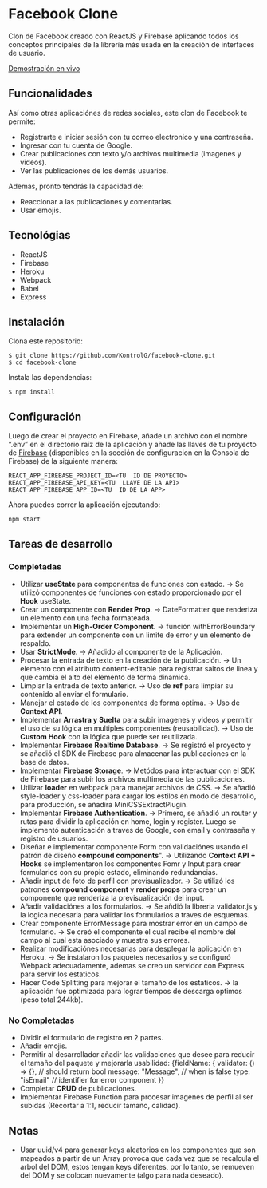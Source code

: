 # Facebook Clone

Clon de Facebook creado con ReactJS y Firebase aplicando todos los conceptos principales de la librería más usada en la creación de interfaces de usuario.

[Demostración en vivo
](https://facebook-clone-reactjs.herokuapp.com/)

## Funcionalidades

Así como otras aplicaciónes de redes sociales, este clon de Facebook te permite:

- Registrarte e iniciar sesión con tu correo electronico y una contraseña.
- Ingresar con tu cuenta de Google.
- Crear publicaciones con texto y/o archivos multimedia (imagenes y videos).
- Ver las publicaciones de los demás usuarios.

Ademas, pronto tendrás la capacidad de:

- Reaccionar a las publicaciones y comentarlas.
- Usar emojis.

## Tecnológias

- ReactJS
- Firebase
- Heroku
- Webpack
- Babel
- Express

## Instalación

Clona este repositorio:

    $ git clone https://github.com/KontrolG/facebook-clone.git
    $ cd facebook-clone

Instala las dependencias:

    $ npm install

## Configuración

Luego de crear el proyecto en Firebase, añade un archivo con el nombre “.env” en el directorio raíz de la aplicación y añade las llaves de tu proyecto de [Firebase](https://firebase.google.com) (disponibles en la sección de configuracion en la Consola de Firebase) de la siguiente manera:

    REACT_APP_FIREBASE_PROJECT_ID=<TU  ID DE PROYECTO>
    REACT_APP_FIREBASE_API_KEY=<TU  LLAVE DE LA API>
    REACT_APP_FIREBASE_APP_ID=<TU  ID DE LA APP>

Ahora puedes correr la aplicación ejecutando:

    npm start

## Tareas de desarrollo

### Completadas

- Utilizar **useState** para componentes de funciones con estado. -> Se utilizó componentes de funciones con estado proporcionado por el **Hook** useState.
- Crear un componente con **Render Prop**. -> DateFormatter que renderiza un elemento con una fecha formateada.
- Implementar un **High-Order Component**. -> función withErrorBoundary para extender un componente con un limite de error y un elemento de respaldo.
- Usar **StrictMode**. -> Añadido al componente de la Aplicación.
- Procesar la entrada de texto en la creación de la publicación. -> Un elemento con el atributo content-editable para registrar saltos de linea y que cambia el alto del elemento de forma dinamica.
- Limpiar la entrada de texto anterior. -> Uso de **ref** para limpiar su contenido al enviar el formulario.
- Manejar el estado de los componentes de forma optima. -> Uso de **Context API**.
- Implementar **Arrastra y Suelta** para subir imagenes y videos y permitir el uso de su lógica en multiples componentes (reusabilidad). -> Uso de **Custom Hook** con la lógica que puede ser reutilizada.
- Implementar **Firebase Realtime Database**. -> Se registró el proyecto y se añadió el SDK de Firebase para almacenar las publicaciones en la base de datos.
- Implementar **Firebase Storage**. -> Metódos para interactuar con el SDK de Firebase para subir los archivos multimedia de las publicaciones.
- Utilizar **loader** en webpack para manejar archivos de _CSS_. -> Se añadió style-loader y css-loader para cargar los estilos en modo de desarrollo, para producción, se añadira MiniCSSExtractPlugin.
- Implementar **Firebase Authentication**. -> Primero, se añadió un router y rutas para dividir la aplicación en home, login y register. Luego se implementó autenticación a traves de Google, con email y contraseña y registro de usuarios.
- Diseñar e implementar componente Form con validaciónes usando el patrón de diseño **compound components**". -> Utilizando **Context API + Hooks** se implementaron los componentes Fomr y Input para crear formularios con su propio estado, eliminando redundancias.
- Añadir input de foto de perfil con previsualizador. -> Se utilizó los patrones **compound component** y **render props** para crear un componente que renderiza la previsualización del input.
- Añadir validaciónes a los formularios. -> Se añdió la libreria validator.js y la logica necesaria para validar los formularios a traves de esquemas.
- Crear componente ErrorMessage para mostrar error en un campo de formulario. -> Se creó el componente el cual recibe el nombre del campo al cual esta asociado y muestra sus errores.
- Realizar modificaciónes necesarias para desplegar la aplicación en Heroku. -> Se instalaron los paquetes necesarios y se configuró Webpack adecuadamente, ademas se creo un servidor con Express para servir los estaticos.
- Hacer Code Splitting para mejorar el tamaño de los estaticos. -> la aplicación fue optimizada para lograr tiempos de descarga optimos (peso total 244kb).

### No Completadas

- Dividir el formulario de registro en 2 partes.
- Añadir emojis.
- Permitir al desarrollador añadir las validaciones que desee para reducir el tamaño del paquete y mejorarla usabilidad: {fieldName: {
  validator: () => {}, // should return bool
  message: "Message", // when is false
  type: "isEmail" // identifier for error component
  }}
- Completar **CRUD** de publicaciones.
- Implementar Firebase Function para procesar imagenes de perfil al ser subidas (Recortar a 1:1, reducir tamaño, calidad).

## Notas

- Usar uuid/v4 para generar keys aleatorios en los componentes que son mapeados a partir de un Array provoca que cada vez que se recalcula el arbol del DOM, estos tengan keys diferentes, por lo tanto, se remueven del DOM y se colocan nuevamente (algo para nada deseado).
